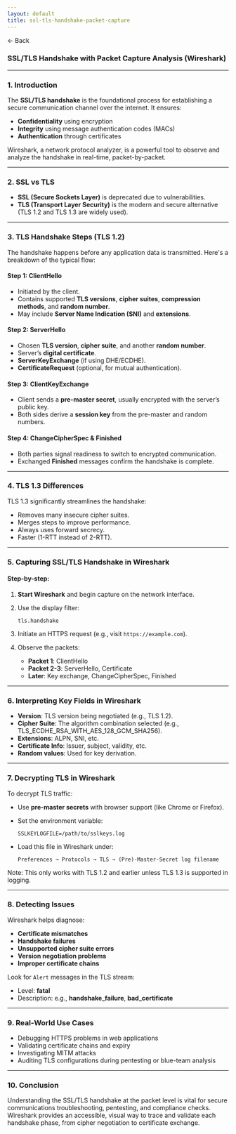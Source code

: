 ```yaml
---
layout: default
title: ssl-tls-handshake-packet-capture
---
```


<a href="https://anish7600.github.io/technical-writeups" style="text-decoration: none;">← Back</a>


### SSL/TLS Handshake with Packet Capture Analysis (Wireshark)

---

### 1. Introduction

The **SSL/TLS handshake** is the foundational process for establishing a secure communication channel over the internet. It ensures:

* **Confidentiality** using encryption
* **Integrity** using message authentication codes (MACs)
* **Authentication** through certificates

Wireshark, a network protocol analyzer, is a powerful tool to observe and analyze the handshake in real-time, packet-by-packet.

---

### 2. SSL vs TLS

* **SSL (Secure Sockets Layer)** is deprecated due to vulnerabilities.
* **TLS (Transport Layer Security)** is the modern and secure alternative (TLS 1.2 and TLS 1.3 are widely used).

---

### 3. TLS Handshake Steps (TLS 1.2)

The handshake happens before any application data is transmitted. Here's a breakdown of the typical flow:

#### Step 1: ClientHello

* Initiated by the client.
* Contains supported **TLS versions**, **cipher suites**, **compression methods**, and **random number**.
* May include **Server Name Indication (SNI)** and **extensions**.

#### Step 2: ServerHello

* Chosen **TLS version**, **cipher suite**, and another **random number**.
* Server’s **digital certificate**.
* **ServerKeyExchange** (if using DHE/ECDHE).
* **CertificateRequest** (optional, for mutual authentication).

#### Step 3: ClientKeyExchange

* Client sends a **pre-master secret**, usually encrypted with the server’s public key.
* Both sides derive a **session key** from the pre-master and random numbers.

#### Step 4: ChangeCipherSpec & Finished

* Both parties signal readiness to switch to encrypted communication.
* Exchanged **Finished** messages confirm the handshake is complete.

---

### 4. TLS 1.3 Differences

TLS 1.3 significantly streamlines the handshake:

* Removes many insecure cipher suites.
* Merges steps to improve performance.
* Always uses forward secrecy.
* Faster (1-RTT instead of 2-RTT).

---

### 5. Capturing SSL/TLS Handshake in Wireshark

#### Step-by-step:

1. **Start Wireshark** and begin capture on the network interface.
2. Use the display filter:

   ```
   tls.handshake
   ```
3. Initiate an HTTPS request (e.g., visit `https://example.com`).
4. Observe the packets:

   * **Packet 1**: ClientHello
   * **Packet 2-3**: ServerHello, Certificate
   * **Later**: Key exchange, ChangeCipherSpec, Finished

---

### 6. Interpreting Key Fields in Wireshark

* **Version**: TLS version being negotiated (e.g., TLS 1.2).
* **Cipher Suite**: The algorithm combination selected (e.g., TLS\_ECDHE\_RSA\_WITH\_AES\_128\_GCM\_SHA256).
* **Extensions**: ALPN, SNI, etc.
* **Certificate Info**: Issuer, subject, validity, etc.
* **Random values**: Used for key derivation.

---

### 7. Decrypting TLS in Wireshark

To decrypt TLS traffic:

* Use **pre-master secrets** with browser support (like Chrome or Firefox).
* Set the environment variable:

  ```
  SSLKEYLOGFILE=/path/to/sslkeys.log
  ```
* Load this file in Wireshark under:

  ```
  Preferences → Protocols → TLS → (Pre)-Master-Secret log filename
  ```

Note: This only works with TLS 1.2 and earlier unless TLS 1.3 is supported in logging.

---

### 8. Detecting Issues

Wireshark helps diagnose:

* **Certificate mismatches**
* **Handshake failures**
* **Unsupported cipher suite errors**
* **Version negotiation problems**
* **Improper certificate chains**

Look for `Alert` messages in the TLS stream:

* Level: **fatal**
* Description: e.g., **handshake\_failure**, **bad\_certificate**

---

### 9. Real-World Use Cases

* Debugging HTTPS problems in web applications
* Validating certificate chains and expiry
* Investigating MITM attacks
* Auditing TLS configurations during pentesting or blue-team analysis

---

### 10. Conclusion

Understanding the SSL/TLS handshake at the packet level is vital for secure communications troubleshooting, pentesting, and compliance checks. Wireshark provides an accessible, visual way to trace and validate each handshake phase, from cipher negotiation to certificate exchange.

